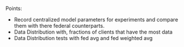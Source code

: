Points:
 - Record centralized model parameters for experiments and compare them with there federal counterparts.
 - Data Distribution with, fractions of clients that have the most data
 - Data Distribution tests with fed avg and fed weighted avg
